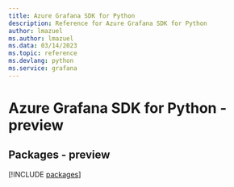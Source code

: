 ```yaml
---
title: Azure Grafana SDK for Python
description: Reference for Azure Grafana SDK for Python
author: lmazuel
ms.author: lmazuel
ms.data: 03/14/2023
ms.topic: reference
ms.devlang: python
ms.service: grafana
---
```

# Azure Grafana SDK for Python - preview
## Packages - preview
[!INCLUDE [packages](grafana-index.md)]